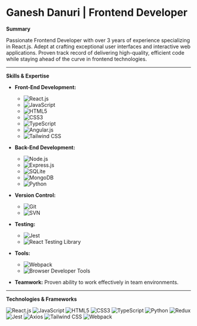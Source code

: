 # Ganesh Danuri | Frontend Developer

**Summary**

Passionate Frontend Developer with over 3 years of experience specializing in React.js. Adept at crafting exceptional user interfaces and interactive web applications. Proven track record of delivering high-quality, efficient code while staying ahead of the curve in frontend technologies.

---

**Skills & Expertise**

- **Front-End Development:**
  - ![React.js](https://img.shields.io/badge/-React.js-61DAFB?style=flat-square&logo=react&logoColor=white)
  - ![JavaScript](https://img.shields.io/badge/-JavaScript-F7DF1E?style=flat-square&logo=javascript&logoColor=black)
  - ![HTML5](https://img.shields.io/badge/-HTML5-E34F26?style=flat-square&logo=html5&logoColor=white)
  - ![CSS3](https://img.shields.io/badge/-CSS3-1572B6?style=flat-square&logo=css3&logoColor=white)
  - ![TypeScript](https://img.shields.io/badge/-TypeScript-3178C6?style=flat-square&logo=typescript&logoColor=white)
  - ![Angular.js](https://img.shields.io/badge/-Angular.js-E23237?style=flat-square&logo=angular&logoColor=white)
  - ![Tailwind CSS](https://img.shields.io/badge/-Tailwind%20CSS-06B6D4?style=flat-square&logo=tailwind-css&logoColor=white)

- **Back-End Development:**
  - ![Node.js](https://img.shields.io/badge/-Node.js-339933?style=flat-square&logo=node.js&logoColor=white)
  - ![Express.js](https://img.shields.io/badge/-Express.js-000000?style=flat-square&logo=express&logoColor=white)
  - ![SQLite](https://img.shields.io/badge/-SQLite-003B57?style=flat-square&logo=sqlite&logoColor=white)
  - ![MongoDB](https://img.shields.io/badge/-MongoDB-47A248?style=flat-square&logo=mongodb&logoColor=white)
  - ![Python](https://img.shields.io/badge/-Python-3776AB?style=flat-square&logo=python&logoColor=white)

- **Version Control:**
  - ![Git](https://img.shields.io/badge/-Git-F05032?style=flat-square&logo=git&logoColor=white)
  - ![SVN](https://img.shields.io/badge/-SVN-809CC9?style=flat-square&logo=subversion&logoColor=white)

- **Testing:**
  - ![Jest](https://img.shields.io/badge/-Jest-C21325?style=flat-square&logo=jest&logoColor=white)
  - ![React Testing Library](https://img.shields.io/badge/-React%20Testing%20Library-ff61a6?style=flat-square&logo=testing-library&logoColor=white)

- **Tools:**
  - ![Webpack](https://img.shields.io/badge/-Webpack-8DD6F9?style=flat-square&logo=webpack&logoColor=white)
  - ![Browser Developer Tools](https://img.shields.io/badge/-Browser%20Dev%20Tools-000000?style=flat-square&logo=googlechrome&logoColor=white)

- **Teamwork:** Proven ability to work effectively in team environments.

---

**Technologies & Frameworks**

![React.js](https://img.shields.io/badge/-React-61DAFB?style=flat-square&logo=react&logoColor=white)
![JavaScript](https://img.shields.io/badge/-JavaScript-F7DF1E?style=flat-square&logo=javascript&logoColor=black)
![HTML5](https://img.shields.io/badge/-HTML5-E34F26?style=flat-square&logo=html5&logoColor=white)
![CSS3](https://img.shields.io/badge/-CSS3-1572B6?style=flat-square&logo=css3&logoColor=white)
![TypeScript](https://img.shields.io/badge/-TypeScript-3178C6?style=flat-square&logo=typescript&logoColor=white)
![Python](https://img.shields.io/badge/-Python-3776AB?style=flat-square&logo=python&logoColor=white)
![Redux](https://img.shields.io/badge/-Redux-764ABC?style=flat-square&logo=redux&logoColor=white)
![Jest](https://img.shields.io/badge/-Jest-C21325?style=flat-square&logo=jest&logoColor=white)
![Axios](https://img.shields.io/badge/-Axios-5A4F94?style=flat-square&logo=axios&logoColor=white)
![Tailwind CSS](https://img.shields.io/badge/-Tailwind%20CSS-06B6D4?style=flat-square&logo=tailwind-css&logoColor=white)
![Webpack](https://img.shields.io/badge/-Webpack-8DD6F9?style=flat-square&logo=webpack&logoColor=white)
